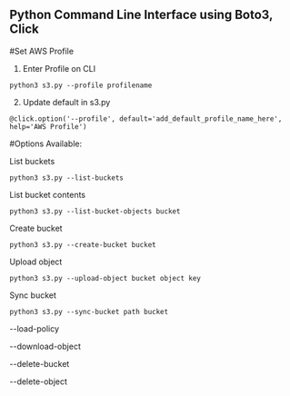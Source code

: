 
## Python Command Line Interface using Boto3, Click

#Set AWS Profile

1) Enter Profile on CLI
```
python3 s3.py --profile profilename
```
2) Update default in s3.py
```
@click.option('--profile', default='add_default_profile_name_here', help='AWS Profile')
```

#Options Available:

List buckets              
```
python3 s3.py --list-buckets
```

List bucket contents              
```
python3 s3.py --list-bucket-objects bucket
```

Create bucket
```
python3 s3.py --create-bucket bucket
```

Upload object
```
python3 s3.py --upload-object bucket object key
```

Sync bucket
```
python3 s3.py --sync-bucket path bucket
```





--load-policy





--download-object

--delete-bucket

--delete-object
